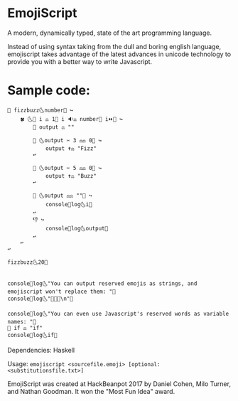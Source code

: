 # EmojiScript
A modern, dynamically typed, state of the art programming language.

Instead of using syntax taking from the dull and boring english language, emojiscript takes advantage of the latest advances in unicode technology to provide you with a better way to write Javascript.

# Sample code:
```
🔬 fizzbuzz🌜number🌛 ↪
    🍀 🌜🍰 i ⚖ 1🛑 i 🔉⚖ number🛑 i⏩🌛 ↪
        🍰 output ⚖ ""

        🤔 🌜output ✂ 3 ⚖⚖ 0🌛 ↪
            output ✝⚖ "Fizz"
        ↩

        🤔 🌜output ✂ 5 ⚖⚖ 0🌛 ↪
            output ✝⚖ "Buzz"
        ↩

        🤔 🌜output ⚖⚖ ""🌛 ↪
            console🍍log🌜i🌛
        ↩
        👎 ↪
            console🍍log🌜output🌛
        ↩
    ↩
↩

fizzbuzz🌜20🌛


console🍍log🌜"You can output reserved emojis as strings, and emojiscript won't replace them: "🌛
console🍍log🌜"🔨🏨👶\n"🌛

console🍍log🌜"You can even use Javascript's reserved words as variable names: "🌛
🍰 if ⚖ "if"
console🍍log🌜if🌛
```

Dependencies: Haskell

Usage: `emojiscript <sourcefile.emoji> [optional: <substitutionsfile.txt>]`

EmojiScript was created at HackBeanpot 2017 by Daniel Cohen, Milo Turner, and Nathan Goodman. It won the "Most Fun Idea" award.

